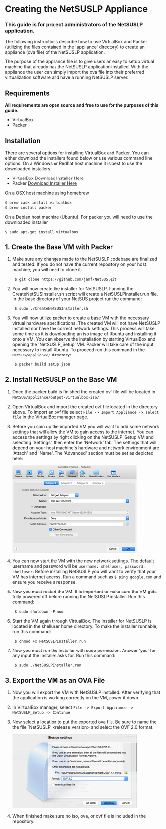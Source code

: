 # Creating the NetSUSLP Appliance

### This guide is for project administrators of the NetSUSLP application. 

The following instructions describe how to use VirtualBox and Packer (utilizing the files contained in the 'appliance' directory) to create an appliance (ova file) of the NetSUSLP application. 

The purpose of the appliance file is to give users an easy to setup virtual machine that already has the NetSUSLP application installed. With the appliance the user can simply import the ova file into their preferred virtualization software and have a running NetSUSLP server. 

## Requirements

**All requirements are open source and free to use for the purposes of this guide.**

* VirtualBox 
* Packer

## Installation

There are several options for installing VirtualBox and Packer. You can either download the installers found below or use various command line options. On a Windows or Redhat host machine it is best to use the downloaded installers. 

* VirtualBox [Download Installer Here](https://www.virtualbox.org/wiki/Downloads)
* Packer [Download Installer Here](https://www.packer.io/downloads.html)

On a OSX host machine using homebrew

	$ brew cask install virtualbox
	$ brew install packer
	
On a Debian host machine (Ubuntu). For packer you will need to use the downloaded installer

	$ sudo apt-get install virtualbox
		
	
## 1. Create the Base VM with Packer

1. Make sure any changes made to the NetSUSLP codebase are finalized and tested. If you do not have the current repository on your host machine, you will need to clone it. 

		$ git clone https://github.com/jamf/NetSUS.git
		
2. You will now create the installer for NetSUSLP. Running the CreateNetSUSInstaller.sh script will create a NetSUSLPInstaller.run file. In the base directory of your NetSUS project run the command:

		$ sudo ./CreateNetSUSInstaller.sh
		
3. You will now utilize packer to create a base VM with the necessary virtual hardware specifications. The created VM will not have NetSUSLP installed nor have the correct network settings. This process will take some time as it is downloading an iso image of Ubuntu and installing it onto a VM. You can observe the installation by starting VirtualBox and opening the 'NetSUSLP_Setup' VM. Packer will take care of the input necessary to install Ubuntu. To proceed run this command in the `NetSUS/appliance/` directory:

		$ packer build setup.json
		
## 2. Install NetSUSLP on the Base VM

1. Once the packer build is finished the created ovf file will be located in `NetSUS/appliance/output-virtualbox-iso/`

2. Open VirtualBox and import the created ovf file located in the directory above. To import an ovf file select `File -> Import Appliance -> select file` in the VirtualBox manager page.

3. Before you spin up the imported VM you will want to add some network settings that will allow the VM to gain access to the internet. You can access the settings by right clicking on the NetSUSLP_Setup VM and selecting 'Settings', then enter the 'Network' tab. The settings that will depend on your host machine's hardware and network environment are 'Attach' and 'Name'. The 'Advanced' section must be set as depicted here:
	
 	<img src="../docs/images/attachments/vbox_network.png" width="400">
	
4. You can now start the VM with the new network settings. The default username and password will be `username: shelluser, password: shelluser`. Before installing NetSUSLP you will want to verify that your VM has internet access. Run a command such as `$ ping google.com` and ensure you receive a response.

5. Now you must restart the VM. It is important to make sure the VM gets fully powered off before running the NetSUSLP installer. Run this command:
	
		$ sudo shutdown -P now
		
6. Start the VM again through VirtualBox. The installer for NetSUSLP is located in the shelluser home directory. To make the installer runnable, run this command:
		
		$ chmod +x NetSUSLPInstaller.run
		
7. Now you must run the installer with sudo permission. Answer 'yes' for any input the installer asks for. Run this command:

		$ sudo ./NetSUSLPInstaller.run
		
## 3. Export the VM as an OVA File

1. Now you will export the VM with NetSUSLP installed. After verifying that the application is working correctly on the VM, power it down.

2. In VirtualBox manager, select `File -> Export Appliance -> NetSUSLP_Setup -> Continue`

3. Now select a location to put the exported ova file. Be sure to name the the file `NetSUSLP_<release_version> and select the OVF 2.0 format.

	<img src="../docs/images/attachments/vbox_export.png" width="400">
	
4. When finished make sure no iso, ova, or ovf file is included in the repository.
	
	
	





	

